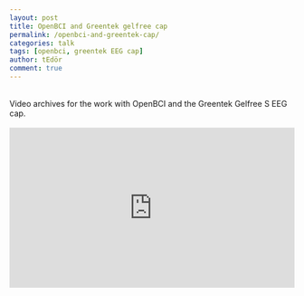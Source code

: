 ```yaml
---
layout: post
title: OpenBCI and Greentek gelfree cap
permalink: /openbci-and-greentek-cap/
categories: talk
tags: [openbci, greentek EEG cap]
author: tEdör
comment: true
---
```

<br>
 Video archives for the work with OpenBCI and the Greentek Gelfree S EEG cap.
<br>
<br>
<div style="left: 0; width: 100%; height: 0; position: relative; padding-bottom: 56.2493%;"><iframe src="https://www.youtube.com/embed/videoseries?list=PLRr9g36OjY681MfQrZcCA3SUxxWJFwkXC" style="border: 0; top: 0; left: 0; width: 100%; height: 100%; position: absolute;" allowfullscreen scrolling="no"></iframe></div>
<br><br>
